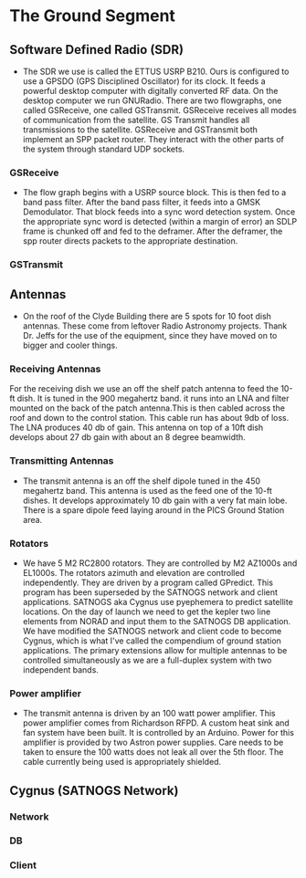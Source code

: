 # The Ground Segment

## Software Defined Radio (SDR)
- The SDR we use is called the ETTUS USRP B210. Ours is configured to use a GPSDO (GPS Disciplined Oscillator) for its clock. It feeds a powerful desktop computer with digitally converted RF data. On the desktop computer we run GNURadio. There are two flowgraphs, one called GSReceive, one called GSTransmit. GSReceive receives all modes of communication from the satellite. GS Transmit handles all transmissions to the satellite. GSReceive and GSTransmit both implement an SPP packet router. They interact with the other parts of the system through standard UDP sockets. 
### GSReceive
- The flow graph begins with a USRP source block. This is then fed to a band pass filter. After the band pass filter, it feeds into a GMSK Demodulator. That block feeds into a sync word detection system. Once the appropriate sync word is detected (within a margin of error) an SDLP frame is chunked off and fed to the deframer. After the deframer, the spp router directs packets to the appropriate destination.
### GSTransmit

## Antennas
- On the roof of the Clyde Building there are 5 spots for 10 foot dish antennas.  These come from leftover Radio Astronomy projects.  Thank Dr. Jeffs for the use of the equipment, since they have moved on to bigger and cooler things.
### Receiving Antennas
For the receiving dish we use an off the shelf patch antenna to feed the 10-ft dish. It is tuned in the 900 megahertz band. it runs into an LNA and filter mounted on the back of the patch antenna.This is then cabled across the roof and down to the control station. This cable run has about 9db of loss. The LNA produces 40 db of gain. This antenna on top of a 10ft dish develops about 27 db gain with about an 8 degree beamwidth.
### Transmitting Antennas
- The transmit antenna is an off the shelf dipole tuned in the 450 megahertz band. This antenna is used as the feed one of the 10-ft dishes. It develops approximately 10 db gain with a very fat main lobe.  There is a spare dipole feed laying around in the PICS Ground Station area.
### Rotators 
- We have 5 M2 RC2800 rotators. They are controlled by M2 AZ1000s and EL1000s. The rotators azimuth and elevation are controlled independently. They are driven by a program called GPredict. This program has been superseded by the SATNOGS network and client applications. SATNOGS aka Cygnus use pyephemera to predict satellite locations. On the day of launch we need to get the kepler two line elements from NORAD and input them to the SATNOGS DB application.  We have modified the SATNOGS network and client code to become Cygnus, which is what I've called the compendium of ground station applications.  The primary extensions allow for multiple antennas to be controlled simultaneously as we are a full-duplex system with two independent bands. 
### Power amplifier 
- The transmit antenna is driven by an 100 watt power amplifier. This power amplifier comes from Richardson RFPD. A custom heat sink and fan system have been built. It is controlled by an Arduino. Power for this amplifier is provided by two Astron power supplies. Care needs to be taken to ensure the 100 watts does not leak all over the 5th floor. The cable currently being used is appropriately shielded.

## Cygnus (SATNOGS Network)
### Network
### DB
### Client
